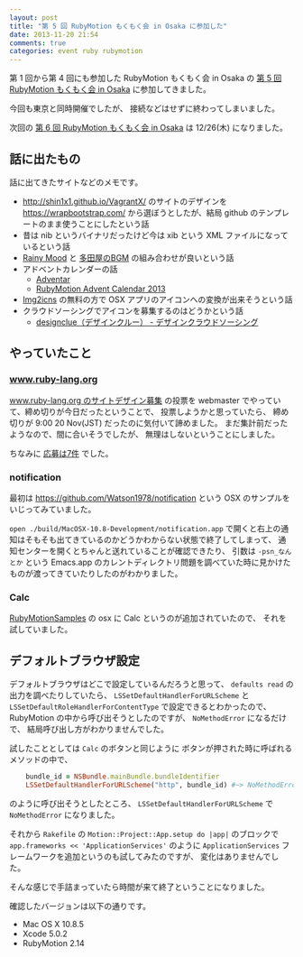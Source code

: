 ```yaml
---
layout: post
title: "第 5 回 RubyMotion もくもく会 in Osaka に参加した"
date: 2013-11-20 21:54
comments: true
categories: event ruby rubymotion
---
```

第 1 回から第 4 回にも参加した RubyMotion もくもく会 in Osaka の
[第 5 回 RubyMotion もくもく会 in Osaka](http://connpass.com/event/3871/)
に参加してきました。

今回も東京と同時開催でしたが、
接続などはせずに終わってしまいました。

次回の
[第 6 回 RubyMotion もくもく会 in Osaka](http://connpass.com/event/4211/)
は 12/26(木) になりました。

<!--more-->

## 話に出たもの

話に出てきたサイトなどのメモです。

- http://shin1x1.github.io/VagrantX/
  のサイトのデザインを
  https://wrapbootstrap.com/
  から選ぼうとしたが、結局 github のテンプレートのまま使うことにしたという話
- 昔は nib というバイナリだったけど今は xib という XML ファイルになっているという話
- [Rainy Mood](http://www.rainymood.com/)
  と
  [多田屋のBGM](http://tadaya.net/blog/2012/12/01)
  の組み合わせが良いという話
- アドベントカレンダーの話
  - [Adventar](http://www.adventar.org/)
  - [RubyMotion Advent Calendar 2013](http://qiita.com/advent-calendar/2013/rubymotion)
- [Img2icns](http://www.img2icnsapp.com/) の無料の方で OSX アプリのアイコンへの変換が出来そうという話
- クラウドソーシングでアイコンを募集するのはどうかという話
  - [designclue（デザインクルー） - デザインクラウドソーシング](http://www.designclue.co/)

## やっていたこと

### www.ruby-lang.org

[www.ruby-lang.org のサイトデザイン募集](https://www.ruby-lang.org/ja/news/2013/09/28/design-contest/)
の投票を webmaster でやっていて、締め切りが今日だったということで、
投票しようかと思っていたら、
締め切りが 9:00 20 Nov(JST) だったのに気付いて諦めました。
まだ集計前だったようなので、間に合いそうでしたが、
無理はしないということにしました。

ちなみに
[応募は7件](https://github.com/ruby/www.ruby-lang.org/issues?labels=contest)
でした。

### notification

最初は
https://github.com/Watson1978/notification
という OSX のサンプルをいじってみていました。

`open ./build/MacOSX-10.8-Development/notification.app`
で開くと右上の通知はそもそも出てきているのかどうかわからない状態で終了してしまって、
通知センターを開くとちゃんと送れていることが確認できたり、
引数は `-psn_なんとか` という
Emacs.app のカレントディレクトリ問題を調べていた時に見かけたものが渡ってきていたりしたのがわかりました。

### Calc

[RubyMotionSamples](https://github.com/HipByte/RubyMotionSamples)
の osx に Calc というのが追加されていたので、
それを試していました。

## デフォルトブラウザ設定

デフォルトブラウザはどこで設定しているんだろうと思って、
`defaults read`
の出力を調べたりしていたら、
`LSSetDefaultHandlerForURLScheme`
と
`LSSetDefaultRoleHandlerForContentType`
で設定できるとわかったので、
RubyMotion の中から呼び出そうとしたのですが、
`NoMethodError`
になるだけで、
結局呼び出し方がわかりませんでした。

試したこととしては `Calc` のボタンと同じように
ボタンが押された時に呼ばれるメソッドの中で、

```ruby
    bundle_id = NSBundle.mainBundle.bundleIdentifier
    LSSetDefaultHandlerForURLScheme("http", bundle_id) #~> NoMethodError
```

のように呼び出そうとしたところ、
`LSSetDefaultHandlerForURLScheme`
で
`NoMethodError`
になりました。

それから `Rakefile` の
`Motion::Project::App.setup do |app|`
のブロックで
`app.frameworks << 'ApplicationServices'`
のように
`ApplicationServices`
フレームワークを追加というのも試してみたのですが、
変化はありませんでした。

そんな感じで手詰まっていたら時間が来て終了ということになりました。

確認したバージョンは以下の通りです。

- Mac OS X 10.8.5
- Xcode 5.0.2
- RubyMotion 2.14
